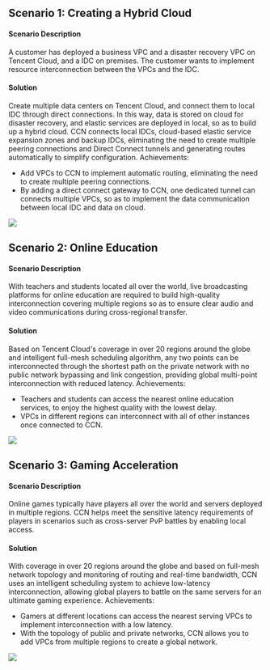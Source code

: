 ## Scenario 1: Creating a Hybrid Cloud
#### Scenario Description
A customer has deployed a business VPC and a disaster recovery VPC on Tencent Cloud, and a IDC on premises. The customer wants to implement resource interconnection between the VPCs and the IDC.

#### Solution
Create multiple data centers on Tencent Cloud, and connect them to local IDC through direct connections. In this way, data is stored on cloud for disaster recovery, and elastic services are deployed in local, so as to build up a hybrid cloud. 
CCN connects local IDCs, cloud-based elastic service expansion zones and backup IDCs, eliminating the need to create multiple peering connections and Direct Connect tunnels and generating routes automatically to simplify configuration. 
Achievements:
- Add VPCs to CCN to implement automatic routing, eliminating the need to create multiple peering connections.
- By adding a direct connect gateway to CCN, one dedicated tunnel can connects multiple VPCs, so as to implement the data communication between local IDC and data on cloud.

![](https://main.qcloudimg.com/raw/b7a745ef998e3c73eccea6ae7fdb75e6.png)

## Scenario 2: Online Education
#### Scenario Description
With teachers and students located all over the world, live broadcasting platforms for online education are required to build high-quality interconnection covering multiple regions so as to ensure clear audio and video communications during cross-regional transfer.

#### Solution
Based on Tencent Cloud's coverage in over 20 regions around the globe and intelligent full-mesh scheduling algorithm, any two points can be interconnected through the shortest path on the private network with no public network bypassing and link congestion, providing global multi-point interconnection with reduced latency. 
Achievements:
- Teachers and students can access the nearest online education services, to enjoy the highest quality with the lowest delay.
- VPCs in different regions can interconnect with all of other instances once connected to CCN.

![](
https://main.qcloudimg.com/raw/db9c81c795bfa80ad160866e270e8f68.png)

## Scenario 3: Gaming Acceleration
#### Scenario Description 
Online games typically have players all over the world and servers deployed in multiple regions. CCN helps meet the sensitive latency requirements of players in scenarios such as cross-server PvP battles by enabling local access.
#### Solution 
With coverage in over 20 regions around the globe and based on full-mesh network topology and monitoring of routing and real-time bandwidth, CCN uses an intelligent scheduling system to achieve low-latency interconnection, allowing global players to battle on the same servers for an ultimate gaming experience. 
Achievements:
- Gamers at different locations can access the nearest serving VPCs to implement interconnection with a low latency.
- With the topology of public and private networks, CCN allows you to add VPCs from multiple regions to create a global network.

![](https://main.qcloudimg.com/raw/d745ea747268667fb14164760c7c856f.png)

